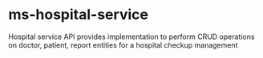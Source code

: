 # ms-hospital-service
Hospital service API provides implementation to perform CRUD operations on doctor, patient, report entities for a hospital checkup management
